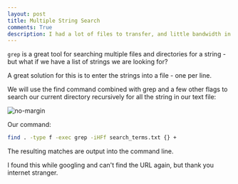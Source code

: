 ```yaml
---
layout: post
title: Multiple String Search
comments: True
description: I had a lot of files to transfer, and little bandwidth in my current location
---
```


```grep``` is a great tool for searching multiple files and directories for a string - but what if we have a list of strings we are looking for?

A great solution for this is to enter the strings into a file - one per line.


We will use the find command combined with grep and a few other flags to search our current directory recursively for all the string in our text file:

![no-margin](/assets/string-list.jpg)

Our command:

``` bash
find . -type f -exec grep -iHFf search_terms.txt {} +
```

The resulting matches are output into the command line.

I found this while googling and can't find the URL again, but thank you internet stranger.
